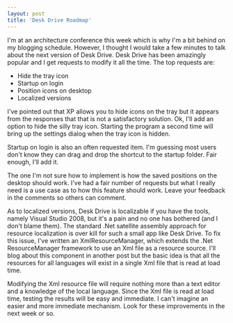 ```yaml
---
layout: post
title: 'Desk Drive Roadmap'
---
```

I'm at an architecture conference this week which is why I'm a bit behind on my blogging schedule. However, I thought I would take a few minutes to talk about the next version of Desk Drive. Desk Drive has been amazingly popular and I get requests to modify it all the time. The top requests are:

  * Hide the tray icon 
  * Startup on login 
  * Position icons on desktop 
  * Localized versions 

I've pointed out that XP allows you to hide icons on the tray but it appears from the responses that that is not a satisfactory solution. Ok, I'll add an option to hide the silly tray icon. Starting the program a second time will bring up the settings dialog when the tray icon is hidden.

Startup on login is also an often requested item. I'm guessing most users don't know they can drag and drop the shortcut to the startup folder. Fair enough, I'll add it.

The one I'm not sure how to implement is how the saved positions on the desktop should work. I've had a fair number of requests but what I really need is a use case as to how this feature should work. Leave your feedback in the comments so others can comment.

As to localized versions, Desk Drive is localizable if you have the tools, namely Visual Studio 2008, but it's a pain and no one has bothered (and I don't blame them). The standard .Net satellite assembly approach for resource localization is over kill for such a small app like Desk Drive. To fix this issue, I've written an XmlResourceManager, which extends the .Net ResourceManager framework to use an Xml file as a resource source. I'll blog about this component in another post but the basic idea is that all the resources for all languages will exist in a single Xml file that is read at load time.

Modifying the Xml resource file will require nothing more than a text editor and a knowledge of the local language. Since the Xml file is read at load time, testing the results will be easy and immediate. I can't imagine an easier and more immediate mechanism. Look for these improvements in the next week or so.
